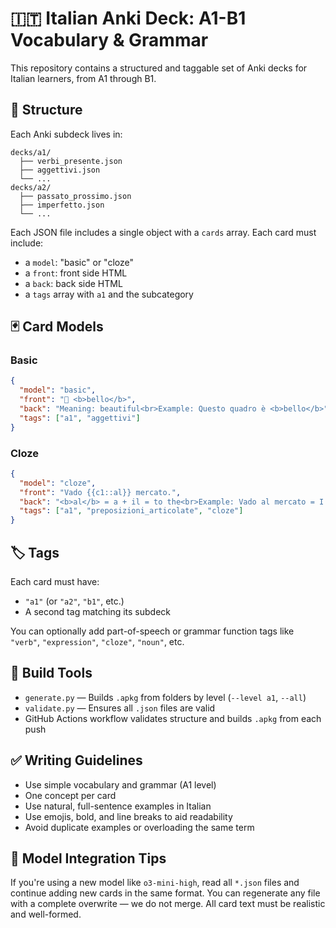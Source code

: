 # 🇮🇹 Italian Anki Deck: A1-B1 Vocabulary & Grammar

This repository contains a structured and taggable set of Anki decks for Italian learners, from A1 through B1.

## 📁 Structure

Each Anki subdeck lives in:

```
decks/a1/
  ├── verbi_presente.json
  ├── aggettivi.json
  └── ...
decks/a2/
  ├── passato_prossimo.json
  ├── imperfetto.json
  └── ...
```

Each JSON file includes a single object with a `cards` array. Each card must include:
- a `model`: "basic" or "cloze"
- a `front`: front side HTML
- a `back`: back side HTML
- a `tags` array with `a1` and the subcategory

## 🃏 Card Models

### Basic

```json
{
  "model": "basic",
  "front": "🎨 <b>bello</b>",
  "back": "Meaning: beautiful<br>Example: Questo quadro è <b>bello</b>",
  "tags": ["a1", "aggettivi"]
}
```

### Cloze

```json
{
  "model": "cloze",
  "front": "Vado {{c1::al}} mercato.",
  "back": "<b>al</b> = a + il = to the<br>Example: Vado al mercato = I go to the market.",
  "tags": ["a1", "preposizioni_articolate", "cloze"]
}
```

## 🏷 Tags

Each card must have:
  * `"a1"` (or `"a2"`, `"b1"`, etc.)
  * A second tag matching its subdeck

You can optionally add part-of-speech or grammar function tags like `"verb"`, `"expression"`, `"cloze"`, `"noun"`, etc.

## 🚀 Build Tools

- `generate.py` — Builds `.apkg` from folders by level (`--level a1`, `--all`)
- `validate.py` — Ensures all `.json` files are valid
- GitHub Actions workflow validates structure and builds `.apkg` from each push

## ✅ Writing Guidelines

- Use simple vocabulary and grammar (A1 level)
- One concept per card
- Use natural, full-sentence examples in Italian
- Use emojis, bold, and line breaks to aid readability
- Avoid duplicate examples or overloading the same term

## 🤖 Model Integration Tips

If you're using a new model like `o3-mini-high`, read all `*.json` files and continue adding new cards in the same format. You can regenerate any file with a complete overwrite — we do not merge. All card text must be realistic and well-formed.
